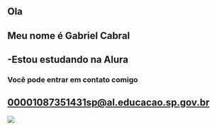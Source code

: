 ## Ola 
## Meu nome é Gabriel Cabral 
## -Estou estudando na Alura
### Você pode entrar em contato comigo 
## 00001087351431sp@al.educacao.sp.gov.br

![](https://media1.tenor.com/m/JPxmIAA2hfgAAAAd/kratos-fortnite-kratos.gif)
